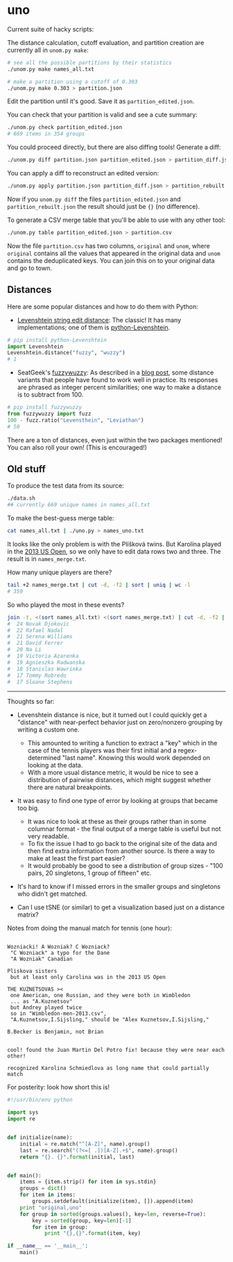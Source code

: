 # uno

Current suite of hacky scripts:

The distance calculation, cutoff evaluation, and partition creation are currently all in `unom.py make`:

```bash
# see all the possible partitions by their statistics
./unom.py make names_all.txt

# make a partition using a cutoff of 0.303
./unom.py make 0.303 > partition.json
```

Edit the partition until it's good. Save it as `partition_edited.json`.

You can check that your partition is valid and see a cute summary:

```bash
./unom.py check partition_edited.json
# 669 items in 354 groups
```

You could proceed directly, but there are also diffing tools! Generate a diff:

```bash
./unom.py diff partition.json partition_edited.json > partition_diff.json
```

You can apply a diff to reconstruct an edited version:

```bash
./unom.py apply partition.json partition_diff.json > partition_rebuilt.json
```

Now if you `unom.py diff` the files `partition_edited.json` and `partition_rebuilt.json` the result should just be `{}` (no difference).

To generate a CSV merge table that you'll be able to use with any other tool:

```bash
./unom.py table partition_edited.json > partition.csv
```

Now the file `partition.csv` has two columns, `original` and `unom`, where `original` contains all the values that appeared in the original data and `unom` contains the deduplicated keys. You can join this on to your original data and go to town.


## Distances

Here are some popular distances and how to do them with Python:

 * [Levenshtein string edit distance](http://en.wikipedia.org/wiki/Levenshtein_distance): The classic! It has many implementations; one of them is [python-Levenshtein](http://www.coli.uni-saarland.de/courses/LT1/2011/slides/Python-Levenshtein.html).

```python
# pip install python-Levenshtein
import Levenshtein
Levenshtein.distance("fuzzy", "wuzzy")
# 1
```

 * SeatGeek's [fuzzywuzzy](https://github.com/seatgeek/fuzzywuzzy): As described in a [blog post](http://chairnerd.seatgeek.com/fuzzywuzzy-fuzzy-string-matching-in-python/), some distance variants that people have found to work well in practice. Its responses are phrased as integer percent similarities; one way to make a distance is to subtract from 100.

```python
# pip install fuzzywuzzy
from fuzzywuzzy import fuzz
100 - fuzz.ratio("Levensthein", "Leviathan")
# 50
```

There are a ton of distances, even just within the two packages mentioned! You can also roll your own! (This is encouraged!)


## Old stuff

To produce the test data from its source:

```bash
./data.sh
## currently 669 unique names in names_all.txt
```

To make the best-guess merge table:

```bash
cat names_all.txt | ./uno.py > names_uno.txt
```

It looks like the only problem is with the Plíšková twins. But Karolína played in the [2013 US Open](http://en.wikipedia.org/wiki/2013_US_Open_%E2%80%93_Women%27s_Singles), so we only have to edit data rows two and three. The result is in `names_merge.txt`.

How many unique players are there?

```bash
tail +2 names_merge.txt | cut -d, -f2 | sort | uniq | wc -l
# 359
```

So who played the most in these events?

```bash
join -t, <(sort names_all.txt) <(sort names_merge.txt) | cut -d, -f2 | sort | uniq -c | sort -nr | head
#  24 Novak Djokovic
#  22 Rafael Nadal
#  21 Serena Williams
#  21 David Ferrer
#  20 Na Li
#  19 Victoria Azarenka
#  19 Agnieszka Radwanska
#  18 Stanislas Wawrinka
#  17 Tommy Robredo
#  17 Sloane Stephens
```

---

Thoughts so far:

 * Levenshtein distance is nice, but it turned out I could quickly get a "distance" with near-perfect behavior just on zero/nonzero grouping by writing a custom one.
     * This amounted to writing a function to extract a "key" which in the case of the tennis players was their first initial and a regex-determined "last name". Knowing this would work depended on looking at the data.
     * With a more usual distance metric, it would be nice to see a distribution of pairwise distances, which might suggest whether there are natural breakpoints.
 * It was easy to find one type of error by looking at groups that became too big.
     * It was nice to look at these as their groups rather than in some columnar format - the final output of a merge table is useful but not very readable.
     * To fix the issue I had to go back to the original site of the data and then find extra information from another source. Is there a way to make at least the first part easier?
     * It would probably be good to see a distribution of group sizes - "100 pairs, 20 singletons, 1 group of fifteen" etc.
 * It's hard to know if I missed errors in the smaller groups and singletons who didn't get matched.

 * Can I use tSNE (or similar) to get a visualization based just on a distance matrix?

Notes from doing the manual match for tennis (one hour):

```

Wozniacki! A Wozniak? C Wozniack?
 "C Wozniack" a typo for the Dane
 "A Wozniak" Canadian

Pliskova sisters
 but at least only Carolina was in the 2013 US Open

THE KUZNETSOVAS ><
 one American, one Russian, and they were both in Wimbledon
 ... as "A.Kuznetsov"
 but Andrey played twice
 so in "Wimbledon-men-2013.csv",
 "A.Kuznetsov,I.Sijsling," should be "Alex Kuznetsov,I.Sijsling,"

B.Becker is Benjamin, not Brian


cool! found the Juan Martin Del Potro fix! because they were near each other!

recognized Karolina Schmiedlova as long name that could partially match
```

For posterity: look how short this is!

```python
#!/usr/bin/env python

import sys
import re


def initialize(name):
    initial = re.match("^[A-Z]", name).group()
    last = re.search("(?<=[ .])[A-Z].+$", name).group()
    return "{}. {}".format(initial, last)


def main():
    items = {item.strip() for item in sys.stdin}
    groups = dict()
    for item in items:
        groups.setdefault(initialize(item), []).append(item)
    print "original,uno"
    for group in sorted(groups.values(), key=len, reverse=True):
        key = sorted(group, key=len)[-1]
        for item in group:
            print "{},{}".format(item, key)

if __name__ == '__main__':
    main()
```
